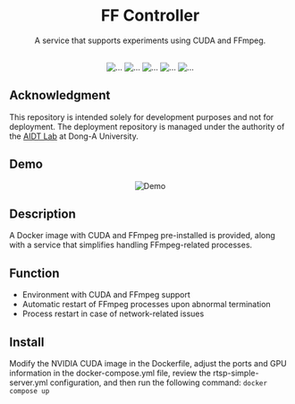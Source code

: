 <div align="center">

<h1>FF Controller</h1>
A service that supports experiments using CUDA and FFmpeg.<br/><br/>

<picture><img src="https://img.shields.io/badge/-Docker-2496ED?style=flat-square&logo=docker&logoColor=FFFFFF" alt="..."></picture>
<picture><img src="https://img.shields.io/badge/-CUDA-76B900?style=flat-square&logo=nvidia&logoColor=FFFFFF" alt="..."></picture>
<picture><img src="https://img.shields.io/badge/-Python3-3776AB?style=flat-square&logo=python&logoColor=FFFFFF" alt="..."></picture>
<picture><img src="https://img.shields.io/badge/-Bash-4EAA25?style=flat-square&logo=gnubash&logoColor=FFFFFF" alt="..."></picture>
<picture><img src="https://img.shields.io/badge/-FFMPEG-007808?style=flat-square&logo=ffmpeg&logoColor=FFFFFF" alt="..."></picture>

</div>

## Acknowledgment

This repository is intended solely for development purposes and not for deployment. The deployment repository is managed under the authority of the [AIDT Lab]() at Dong-A University.

## Demo

<div align="center">

![Demo](https://github.com/user-attachments/assets/0f14420c-a12b-4ba0-a715-c6431ad9adb5)

</div>

## Description

A Docker image with CUDA and FFmpeg pre-installed is provided, along with a service that simplifies handling FFmpeg-related processes.

## Function

- Environment with CUDA and FFmpeg support
- Automatic restart of FFmpeg processes upon abnormal termination
- Process restart in case of network-related issues

## Install

Modify the NVIDIA CUDA image in the Dockerfile, adjust the ports and GPU information in the docker-compose.yml file, review the rtsp-simple-server.yml configuration, and then run the following command: ```docker compose up```
